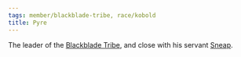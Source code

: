 ```yaml
---
tags: member/blackblade-tribe, race/kobold
title: Pyre
---
```


The leader of the [Blackblade Tribe](../../Groups/Blackblade%20Tribe.md), and close with his servant [Sneap](Sneap.md).
